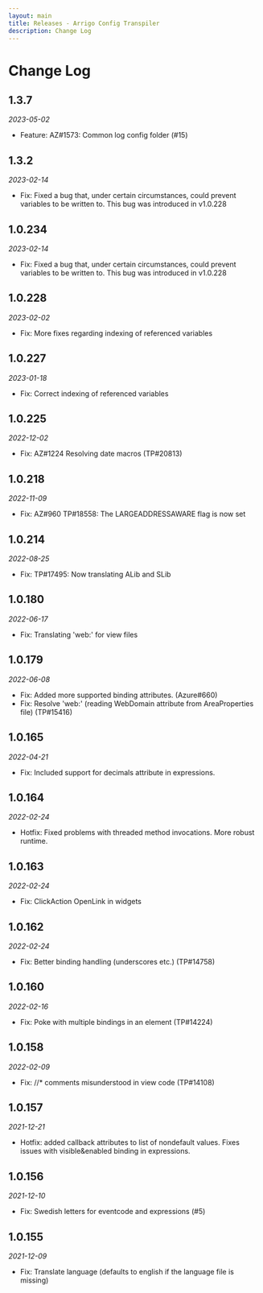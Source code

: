 ```yaml
---
layout: main
title: Releases - Arrigo Config Transpiler
description: Change Log
---
```


# Change Log

## 1.3.7
*2023-05-02*
- Feature: AZ#1573: Common log config folder (#15)

## 1.3.2
*2023-02-14*
- Fix: Fixed a bug that, under certain circumstances, could prevent variables to be written to. This bug was introduced in v1.0.228

## 1.0.234
*2023-02-14*
- Fix: Fixed a bug that, under certain circumstances, could prevent variables to be written to. This bug was introduced in v1.0.228

## 1.0.228
*2023-02-02*
- Fix: More fixes regarding indexing of referenced variables

## 1.0.227
*2023-01-18*
- Fix: Correct indexing of referenced variables

## 1.0.225
*2022-12-02*
- Fix: AZ#1224 Resolving date macros (TP#20813)

## 1.0.218
*2022-11-09*
- Fix: AZ#960 TP#18558: The LARGEADDRESSAWARE flag is now set

## 1.0.214
*2022-08-25*
- Fix: TP#17495: Now translating ALib and SLib

## 1.0.180
*2022-06-17*
- Fix: Translating 'web:' for view files

## 1.0.179
*2022-06-08*
- Fix: Added more supported binding attributes. (Azure#660)
- Fix: Resolve 'web:' (reading WebDomain attribute from AreaProperties file) (TP#15416)

## 1.0.165
*2022-04-21*
- Fix: Included support for decimals attribute in expressions.

## 1.0.164
*2022-02-24*
- Hotfix: Fixed problems with threaded method invocations. More robust runtime. 

## 1.0.163
*2022-02-24*
- Fix: ClickAction OpenLink in widgets

## 1.0.162
*2022-02-24*
- Fix: Better binding handling (underscores etc.) (TP#14758)

## 1.0.160
*2022-02-16*
- Fix: Poke with multiple bindings in an element (TP#14224)

## 1.0.158
*2022-02-09*
- Fix: //* comments misunderstood in view code (TP#14108)

## 1.0.157
*2021-12-21*
- Hotfix: added callback attributes to list of nondefault values. Fixes issues with visible&enabled binding in expressions.

## 1.0.156
*2021-12-10*

* Fix: Swedish letters for eventcode and expressions (#5)

## 1.0.155
*2021-12-09*

* Fix: Translate language (defaults to english if the language file is missing)

